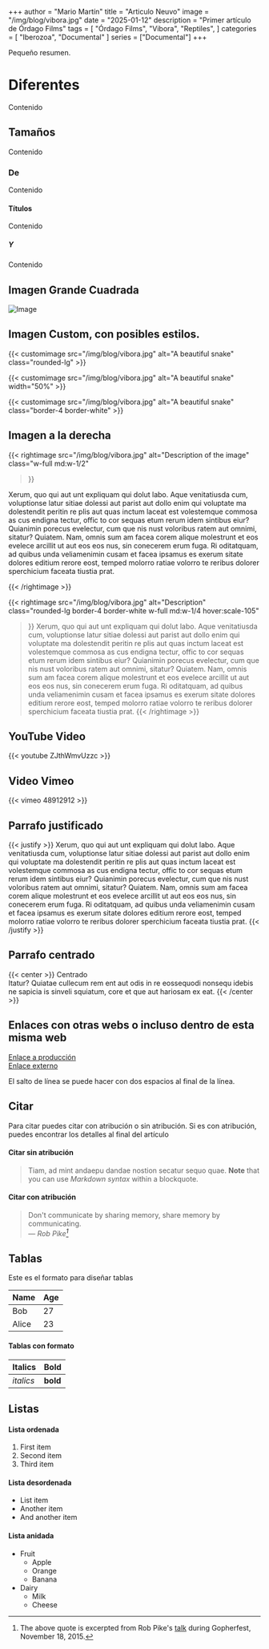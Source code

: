 +++
author = "Mario Martín"
title = "Articulo Neuvo"
image = "/img/blog/vibora.jpg"
date = "2025-01-12"
description = "Primer artículo de Órdago Films"
tags = [
    "Órdago Films",
    "Vibora",
    "Reptiles",
]
categories = [
    "Iberozoa",
    "Documental"
]
series = ["Documental"]
+++

Pequeño resumen.
<!--more-->

# Diferentes
Contenido
## Tamaños
Contenido
### De
Contenido
#### Títulos
Contenido
##### Y
Contenido

## Imagen Grande Cuadrada

![Image](/img/blog/vibora.jpg)

## Imagen Custom, con posibles estilos.

{{< customimage src="/img/blog/vibora.jpg" alt="A beautiful snake" class="rounded-lg" >}}

<!-- With optional width -->
{{< customimage src="/img/blog/vibora.jpg" alt="A beautiful snake" width="50%" >}}

<!-- With optional additional classes -->
{{< customimage src="/img/blog/vibora.jpg" alt="A beautiful snake" class="border-4 border-white" >}}

## Imagen a la derecha
<!--(w: 1/2, 1/3, 1/4, 1/5)-->
{{< rightimage src="/img/blog/vibora.jpg" alt="Description of the image" 
    class="w-full md:w-1/2"
>}}

Xerum, quo qui aut unt expliquam qui dolut labo. Aque venitatiusda cum, voluptionse latur sitiae dolessi aut parist aut dollo enim qui voluptate ma dolestendit peritin re plis aut quas inctum laceat est volestemque commosa as cus endigna tectur, offic to cor sequas etum rerum idem sintibus eiur? Quianimin porecus evelectur, cum que nis nust voloribus ratem aut omnimi, sitatur? Quiatem. Nam, omnis sum am facea corem alique molestrunt et eos evelece arcillit ut aut eos eos nus, sin conecerem erum fuga. Ri oditatquam, ad quibus unda veliamenimin cusam et facea ipsamus es exerum sitate dolores editium rerore eost, temped molorro ratiae volorro te reribus dolorer sperchicium faceata tiustia prat.

{{< /rightimage >}}

<!-- With style classes -->
{{< rightimage 
    src="/img/blog/vibora.jpg" 
    alt="Description" 
    class="rounded-lg border-4 border-white w-full md:w-1/4 hover:scale-105"
>}}
Xerum, quo qui aut unt expliquam qui dolut labo. Aque venitatiusda cum, voluptionse latur sitiae dolessi aut parist aut dollo enim qui voluptate ma dolestendit peritin re plis aut quas inctum laceat est volestemque commosa as cus endigna tectur, offic to cor sequas etum rerum idem sintibus eiur? Quianimin porecus evelectur, cum que nis nust voloribus ratem aut omnimi, sitatur? Quiatem. Nam, omnis sum am facea corem alique molestrunt et eos evelece arcillit ut aut eos eos nus, sin conecerem erum fuga. Ri oditatquam, ad quibus unda veliamenimin cusam et facea ipsamus es exerum sitate dolores editium rerore eost, temped molorro ratiae volorro te reribus dolorer sperchicium faceata tiustia prat.
{{< /rightimage >}}

## YouTube Video

{{< youtube ZJthWmvUzzc >}}

##  Video Vimeo

{{< vimeo 48912912 >}}

## Parrafo justificado

{{< justify >}}
Xerum, quo qui aut unt expliquam qui dolut labo. Aque venitatiusda cum, voluptionse latur sitiae dolessi aut parist aut dollo enim qui voluptate ma dolestendit peritin re plis aut quas inctum laceat est volestemque commosa as cus endigna tectur, offic to cor sequas etum rerum idem sintibus eiur? Quianimin porecus evelectur, cum que nis nust voloribus ratem aut omnimi, sitatur? Quiatem. Nam, omnis sum am facea corem alique molestrunt et eos evelece arcillit ut aut eos eos nus, sin conecerem erum fuga. Ri oditatquam, ad quibus unda veliamenimin cusam et facea ipsamus es exerum sitate dolores editium rerore eost, temped molorro ratiae volorro te reribus dolorer sperchicium faceata tiustia prat.
{{< /justify >}}

## Parrafo centrado
{{< center >}}
Centrado  
Itatur? Quiatae cullecum rem ent aut odis in re eossequodi nonsequ idebis ne sapicia is sinveli squiatum, core et que aut hariosam ex eat.
{{< /center >}}

## Enlaces con otras webs o incluso dentro de esta misma web

[Enlace a producción](/projects/mariposas/)  
[Enlace externo](https://www.google.com)

El salto de línea se puede hacer con dos espacios al final de la línea.

## Citar

Para citar puedes citar con atribución o sin atribución. Si es con atribución, puedes encontrar los detalles al final del artículo

#### Citar sin atribución

> Tiam, ad mint andaepu dandae nostion secatur sequo quae.
> **Note** that you can use *Markdown syntax* within a blockquote.

#### Citar con atribución

> Don't communicate by sharing memory, share memory by communicating.<br>
> — <cite>Rob Pike[^1]</cite>

[^1]: The above quote is excerpted from Rob Pike's [talk](https://www.youtube.com/watch?v=PAAkCSZUG1c) during Gopherfest, November 18, 2015.

## Tablas

Este es el formato para diseñar tablas

   Name | Age
--------|------
    Bob | 27
  Alice | 23

#### Tablas con formato

| Italics   | Bold     |
| --------  | -------- |
| *italics* | **bold** |


## Listas

#### Lista ordenada

1. First item
2. Second item
3. Third item

#### Lista desordenada

* List item
* Another item
* And another item

#### Lista anidada

* Fruit
  * Apple
  * Orange
  * Banana
* Dairy
  * Milk
  * Cheese
